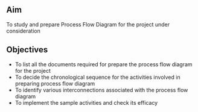 ## Aim 

To study and prepare Process Flow Diagram for the project under consideration

## Objectives
  
 -	To list all the documents required for prepare the process flow diagram for the project
 -	To decide the chronological sequence for the activities involved in preparing process flow diagram
 -	To identify various interconnections associated with the process flow diagram 
 -	To implement the sample activities and check its efficacy

